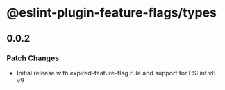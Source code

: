 # @eslint-plugin-feature-flags/types

## 0.0.2

### Patch Changes

- Initial release with expired-feature-flag rule and support for ESLint v8-v9
